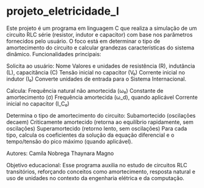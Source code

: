 # projeto_eletricidade_I
Este projeto é um programa em linguagem C que realiza a simulação de um circuito RLC série (resistor, indutor e capacitor) com base nos parâmetros fornecidos pelo usuário. O foco está em determinar o tipo de amortecimento do circuito e calcular grandezas características do sistema dinâmico.
Funcionalidades principais:

Solicita ao usuário:
Nome
Valores e unidades de resistência (R), indutância (L), capacitância (C)
Tensão inicial no capacitor (V₀)
Corrente inicial no indutor (I₀)
Converte unidades de entrada para o Sistema Internacional.

Calcula:
Frequência natural não amortecida (ω₀)
Constante de amortecimento (σ)
Frequência amortecida (ω_d), quando aplicável
Corrente inicial no capacitor (I_C₀)

Determina o tipo de amortecimento do circuito:
Subamortecido (oscilações decaem)
Criticamente amortecido (retorna ao equilíbrio rapidamente, sem oscilações)
Superamortecido (retorno lento, sem oscilações)
Para cada tipo, calcula os coeficientes da solução da equação diferencial e o tempo/tensão do pico máximo (quando aplicável).

Autores:
Camila Nobrega
Thaynara Magno

Objetivo educacional:
Esse programa auxilia no estudo de circuitos RLC transitórios, reforçando conceitos como amortecimento, resposta natural e uso de unidades no contexto da engenharia elétrica e da computação.

